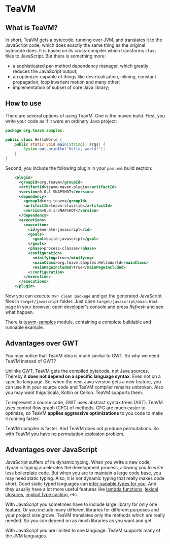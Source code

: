 TeaVM
=====

What is TeaVM?
--------------

In short, TeaVM gets a bytecode, running over JVM, and translates it to the JavaScript code,
which does exactly the same thing as the original bytecode does.
It is based on its cross-compiler which transforms `class` files to JavaScript.
But there is something more:

  * a sophisticated per-method dependency manager, which greatly reduces the JavaScript output;
  * an optimizer capable of things like devirtualization, inlining, constant propagation,
    loop invariant motion and many other;
  * implementation of subset of core Java library;

How to use
----------

There are several options of using TeaVM. One is the maven build. First, you write your code as if it were an
ordinary Java project:

```Java
package org.teavm.samples;

public class HelloWorld {
    public static void main(String[] args) {
        System.out.println("Hello, world!");
    }
}
```

Second, you include the following plugin in your `pom.xml` build section:

```XML
    <plugin>
      <groupId>org.teavm</groupId>
      <artifactId>teavm-maven-plugin</artifactId>
      <version>0.0.1-SNAPSHOT</version>
      <dependency>
        <groupId>org.teavm</groupId>
        <artifactId>teavm-classlib</artifactId>
        <version>0.0.1-SNAPSHOT</version>
      </dependency>
      <executions>
        <execution>
          <id>generate-javascript</id>
          <goals>
            <goal>build-javascript</goal>
          </goals>
          <phase>process-classes</phase>
          <configuration>
            <minifying>true</minifying>
            <mainClass>org.teavm.samples.HelloWorld</mainClass>
            <mainPageIncluded>true</mainPageIncluded>
          </configuration>
        </execution>
      </executions>
    </plugin>
```

Now you can execute `mvn clean package` and get the generated JavaScript files in `target/javascript` folder.
Just open `target/javascript/main.html` page in your browser, open developer's console and press *Refresh* and
see what happen.

There is [teavm-samples](teavm-samples) module,
containing a complete buildable and runnable example.

Advantages over GWT
-------------------

You may notice that TeaVM idea is much similar to GWT. So why we need TeaVM instead of GWT?

Unlinke GWT, TeaVM gets the compiled bytecode, not Java sources.
Thereby it **does not depend on a specific language syntax**. Even not on a specific language.
So, when the next Java version gets a new feature, you can use it in your source code 
and TeaVM compiler remains unbroken. Also you may want thigs Scala, Kotlin or Ceilon. TeaVM supports them.

To represent a source code, GWT uses abstract syntax trees (AST).
TeaVM uses control flow graph (CFG) of methods. CFG are much easier to optimize,
so TeaVM **applies aggressive optimizations** to you code to make it running faster.

TeaVM compiler is faster. And TeaVM does not produce permutations.
So with TeaVM you have no permutation explosion problem.

Advantages over JavaScript
--------------------------

JavaScript suffers of its dynamic typing. When you write a new code, dynamic typing accelerates
the development process, allowing you to write less boilerplate code.
But when you are to maintain a large code base, you may need static typing.
Also, it is not dynamic typing that really makes code short.
Good static typed languages can [infer variable types for you](http://en.wikipedia.org/wiki/Type_inference).
And they usually have a lot more useful features like [lambda functions](http://en.wikipedia.org/wiki/Lambda_function),
[lexical closures](http://en.wikipedia.org/wiki/Closure_%28computer_science%29),
[implicit type casting](http://en.wikipedia.org/wiki/Type_conversion#Implicit_type_conversion), etc.

With JavaScript you sometimes have to include large library for only one feature. Or you include many different
libraries for different purposes and your project size grows. TeaVM translates only the methods which
are really needed. So you can depend on as much libraries as you want and get 

With JavaScript you are limited to one language. TeaVM supports many of the JVM languages.


